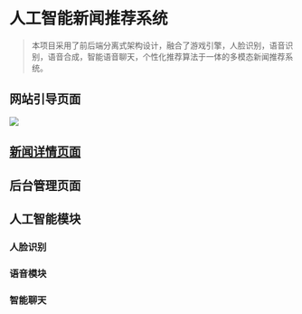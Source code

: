 # 人工智能新闻推荐系统

> 本项目采用了前后端分离式架构设计，融合了游戏引擎，人脸识别，语音识别，语音合成，智能语音聊天，个性化推荐算法于一体的多模态新闻推荐系统。

## 网站引导页面

![](https://pic.imgdb.cn/item/613ec12144eaada739aa7fd3.jpg)

## [新闻详情页面](backend/backend###新闻详情页)

## 后台管理页面

## 人工智能模块

### 人脸识别

### 语音模块

### 智能聊天

